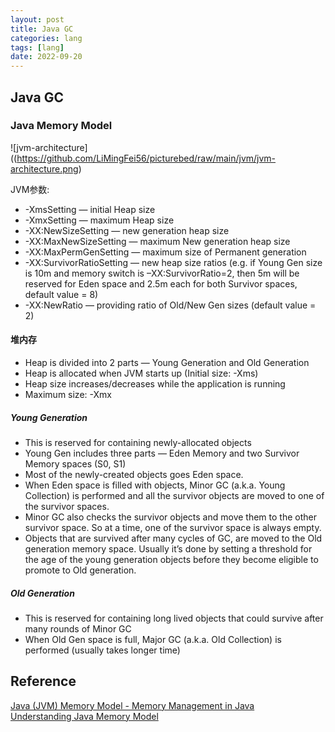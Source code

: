 ```yaml
---
layout: post
title: Java GC
categories: lang
tags: [lang]
date: 2022-09-20
---
```


## Java GC

### Java Memory Model

![jvm-architecture]((https://github.com/LiMingFei56/picturebed/raw/main/jvm/jvm-architecture.png) 

JVM参数:
* -XmsSetting — initial Heap size
* -XmxSetting — maximum Heap size
* -XX:NewSizeSetting — new generation heap size
* -XX:MaxNewSizeSetting — maximum New generation heap size
* -XX:MaxPermGenSetting — maximum size of Permanent generation
* -XX:SurvivorRatioSetting — new heap size ratios (e.g. if Young Gen size is 10m and memory switch is –XX:SurvivorRatio=2, then 5m will be reserved for Eden space and 2.5m each for both Survivor spaces, default value = 8)
* -XX:NewRatio — providing ratio of Old/New Gen sizes (default value = 2)

#### 堆内存

* Heap is divided into 2 parts — Young Generation and Old Generation
* Heap is allocated when JVM starts up (Initial size: -Xms)
* Heap size increases/decreases while the application is running
* Maximum size: -Xmx

##### Young Generation

* This is reserved for containing newly-allocated objects
* Young Gen includes three parts — Eden Memory and two Survivor Memory spaces (S0, S1)
* Most of the newly-created objects goes Eden space.
* When Eden space is filled with objects, Minor GC (a.k.a. Young Collection) is performed and all the survivor objects are moved to one of the survivor spaces.
* Minor GC also checks the survivor objects and move them to the other survivor space. So at a time, one of the survivor space is always empty.
* Objects that are survived after many cycles of GC, are moved to the Old generation memory space. Usually it’s done by setting a threshold for the age of the young generation objects before they become eligible to promote to Old generation.

##### Old Generation

* This is reserved for containing long lived objects that could survive after many rounds of Minor GC
* When Old Gen space is full, Major GC (a.k.a. Old Collection) is performed (usually takes longer time)
 
## Reference
[Java (JVM) Memory Model - Memory Management in Java](https://www.digitalocean.com/community/tutorials/java-jvm-memory-model-memory-management-in-java)  
[Understanding Java Memory Model](https://medium.com/platform-engineer/understanding-java-memory-model-1d0863f6d973)  
